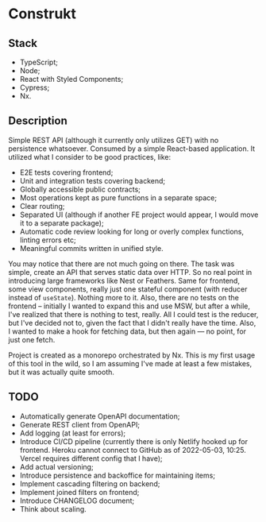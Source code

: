 # Construkt

## Stack

- TypeScript;
- Node;
- React with Styled Components;
- Cypress;
- Nx.

## Description

Simple REST API (although it currently only utilizes GET) with no persistence
whatsoever. Consumed by a simple React-based application. It utilized what I
consider to be good practices, like:

- E2E tests covering frontend;
- Unit and integration tests covering backend;
- Globally accessible public contracts;
- Most operations kept as pure functions in a separate space;
- Clear routing;
- Separated UI (although if another FE project would appear, I would move it to
  a separate package);
- Automatic code review looking for long or overly complex functions, linting
  errors etc;
- Meaningful commits written in unified style.

You may notice that there are not much going on there. The task was simple,
create an API that serves static data over HTTP. So no real point in introducing
large frameworks like Nest or Feathers. Same for frontend, some view components,
really just one stateful component (with reducer instead of `useState`). Nothing
more to it. Also, there are no tests on the frontend – initially I wanted to
expand this and use MSW, but after a while, I've realized that there is nothing
to test, really. All I could test is the reducer, but I've decided not to, given
the fact that I didn't really have the time. Also, I wanted to make a hook for
fetching data, but then again — no point, for just one fetch.

Project is created as a monorepo orchestrated by Nx. This is my first usage of
this tool in the wild, so I am assuming I've made at least a few mistakes, but
it was actually quite smooth.

## TODO

- Automatically generate OpenAPI documentation;
- Generate REST client from OpenAPI;
- Add logging (at least for errors);
- Introduce CI/CD pipeline
  (currently there is only Netlify hooked up for frontend.
  Heroku cannot connect to GitHub as of 2022-05-03, 10:25.
  Vercel requires different config that I have);
- Add actual versioning;
- Introduce persistence and backoffice for maintaining items;
- Implement cascading filtering on backend;
- Implement joined filters on frontend;
- Introduce CHANGELOG document;
- Think about scaling.

